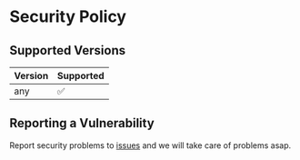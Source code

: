 # Security Policy

## Supported Versions

| Version | Supported          |
| ------- | ------------------ |
| any     | :white_check_mark: |

## Reporting a Vulnerability

Report security problems to [issues](https://github.com/zerostick/zerostick/issues) and we will take care of problems asap.
